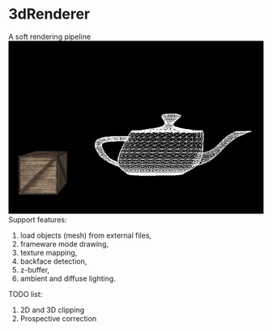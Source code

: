 # 3dRenderer
A soft rendering pipeline
![demo picture](https://github.com/zhaoxin89/3dRenderer/blob/master/3DDemos.JPG)
Support features:
1. load objects (mesh) from external files,
2. frameware mode drawing,
3. texture mapping,
4. backface detection,
5. z-buffer,
4. ambient and diffuse lighting.

TODO list: 
1. 2D and 3D clipping
2. Prospective correction
